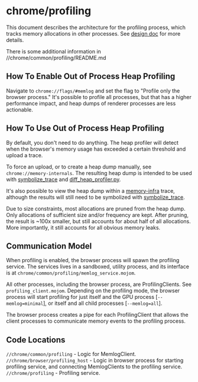 # chrome/profiling

This document describes the architecture for the profiling process, which
tracks memory allocations in other processes. See [design doc] for more details.

[design doc]: https://docs.google.com/document/d/1eRAgOFgHwYEPge8G1_5UEvu8TJs5VkYCxd6aFU8AIKY

There is some additional information in //chrome/common/profiling/README.md

How To Enable Out of Process Heap Profiling
-------------------------------------------
Navigate to `chrome://flags/#memlog` and set the flag to
"Profile only the browser process." It's possible to profile all processes, but
that has a higher performance impact, and heap dumps of renderer processes are
less actionable.

How To Use Out of Process Heap Profiling
-------------------------------------------
By default, you don't need to do anything. The heap profiler will detect when
the browser's memory usage has exceeded a certain threshold and upload a trace.

To force an upload, or to create a heap dump manually, see
`chrome://memory-internals`. The resulting heap dump is intended to be used with
[symbolize_trace][1] and [diff_heap_profiler.py][2].

It's also possible to view the heap dump within a [memory-infra][3] trace,
although the results will still need to be symbolized with [symbolize_trace][1].

Due to size constraints, most allocations are pruned from the heap dump. Only
allocations of sufficient size and/or frequency are kept. After pruning, the
result is ~100x smaller, but still accounts for about half of all allocations.
More importantly, it still accounts for all obvious memory leaks.

[1]: https://cs.chromium.org/chromium/src/third_party/catapult/tracing/bin/symbolize_trace
[2]: https://cs.chromium.org/chromium/src/third_party/catapult/experimental/tracing/bin/diff_heap_profiler.py
[3]: /docs/memory-infra/README.md

Communication Model
-------------------
When profiling is enabled, the browser process will spawn the profiling service.
The services lives in a sandboxed, utility process, and its interface is at
`chrome/common/profiling/memlog_service.mojom`.

All other processes, including the browser process, are ProfilingClients. See
`profiling_client.mojom`. Depending on the profiling mode, the browser process
will start profiling for just itself and the GPU process [`--memlog=minimal`],
or itself and all child processes [`--memlog=all`].

The browser process creates a pipe for each ProfilingClient that allows the
client processes to communicate memory events to the profiling process.

Code Locations
--------------
`//chrome/common/profiling` - Logic for MemlogClient.
`//chrome/browser/profiling_host` - Logic in browser process for starting
profiling service, and connecting MemlogClients to the profiling service.
`//chrome/profiling` - Profiling service.

